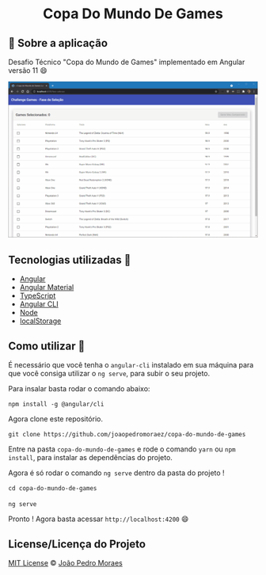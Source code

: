 <h1 align="center">
    Copa Do Mundo De Games
</h1>

## :rocket: Sobre a aplicação

Desafio Técnico "Copa do Mundo de Games" implementado em Angular versão 11 :smile:

![Alt text](src/assets/screenshot.gif "Screenshot")

## Tecnologias utilizadas :memo:

- [Angular](https://angular.io)
- [Angular Material](https://material.angular.io/)
- [TypeScript](https://www.typescriptlang.org)
- [Angular CLI](https://cli.angular.io)
- [Node](https://nodejs.org/en/)
- [localStorage](https://developer.mozilla.org/en-US/docs/Web/API/Window/localStorage)

## Como utilizar 🤔

É necessário que você tenha o `angular-cli` instalado em sua máquina para que você consiga utilizar o `ng serve`, para subir o seu projeto.

Para insalar basta rodar o comando abaixo:

```
npm install -g @angular/cli
```

Agora clone este repositório.

```
git clone https://github.com/joaopedromoraez/copa-do-mundo-de-games
```

Entre na pasta `copa-do-mundo-de-games` e rode o comando `yarn` ou `npm install`, para instalar as dependências do projeto.

Agora é só rodar o comando `ng serve` dentro da pasta do projeto !

```
cd copa-do-mundo-de-games

ng serve
```

Pronto ! Agora basta acessar `http://localhost:4200` :smile:

## License/Licença do Projeto
[MIT License](./LICENSE.md) © [João Pedro Moraes](http://github.com/joaopedromoraez)
